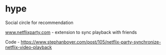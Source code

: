 # hype
Social circle for recommendation

www.netflixparty.com - extension to sync playback with friends

Code - https://www.stephanboyer.com/post/105/netflix-party-synchronize-netflix-video-playback


